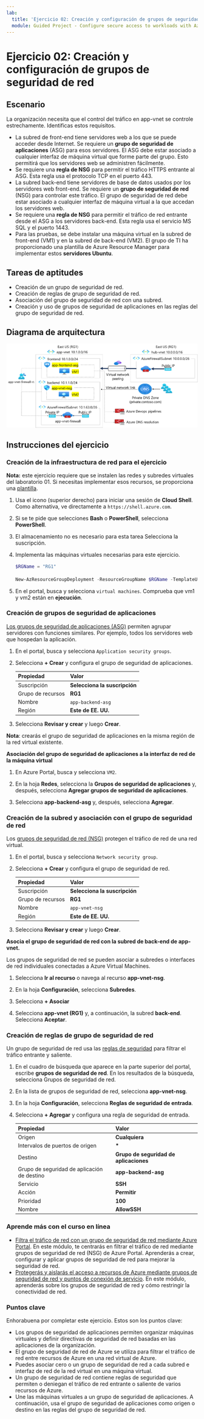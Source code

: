 ```yaml
---
lab:
  title: 'Ejercicio 02: Creación y configuración de grupos de seguridad de red'
  module: Guided Project - Configure secure access to workloads with Azure virtual networking services
---
```


# Ejercicio 02: Creación y configuración de grupos de seguridad de red

## Escenario

La organización necesita que el control del tráfico en app-vnet se controle estrechamente. Identificas estos requisitos.
+ La subred de front-end tiene servidores web a los que se puede acceder desde Internet. Se requiere un **grupo de seguridad de aplicaciones** (ASG) para esos servidores. El ASG debe estar asociado a cualquier interfaz de máquina virtual que forme parte del grupo. Esto permitirá que los servidores web se administren fácilmente. 
+ Se requiere una **regla de NSG** para permitir el tráfico HTTPS entrante al ASG. Esta regla usa el protocolo TCP en el puerto 443. 
+ La subred back-end tiene servidores de base de datos usados por los servidores web front-end. Se requiere un **grupo de seguridad de red** (NSG) para controlar este tráfico. El grupo de seguridad de red debe estar asociado a cualquier interfaz de máquina virtual a la que accedan los servidores web. 
+ Se requiere una **regla de NSG** para permitir el tráfico de red entrante desde el ASG a los servidores back-end.  Esta regla usa el servicio MS SQL y el puerto 1443. 
+ Para las pruebas, se debe instalar una máquina virtual en la subred de front-end (VM1) y en la subred de back-end (VM2).  El grupo de TI ha proporcionado una plantilla de Azure Resource Manager para implementar estos **servidores Ubuntu**. 

## Tareas de aptitudes

+ Creación de un grupo de seguridad de red.
+ Creación de reglas de grupo de seguridad de red.
+ Asociación del grupo de seguridad de red con una subred.
+ Creación y uso de grupos de seguridad de aplicaciones en las reglas del grupo de seguridad de red.

## Diagrama de arquitectura

![Diagrama en el que se muestra un grupo de seguridad de red y un grupo de seguridad de aplicaciones en una red virtual.](../Media/task-2.png)




## Instrucciones del ejercicio

### Creación de la infraestructura de red para el ejercicio

**Nota:** este ejercicio requiere que se instalen las redes y subredes virtuales del laboratorio 01. Si necesitas implementar esos recursos, se proporciona una [plantilla](https://github.com/MicrosoftLearning/Configure-secure-access-to-workloads-with-Azure-virtual-networking-services/blob/main/Allfiles/Labs/All-Labs/create-vnet-subnets-template.json).

1. Usa el icono (superior derecho) para iniciar una sesión de **Cloud Shell**. Como alternativa, ve directamente a `https://shell.azure.com`.

1. Si se te pide que selecciones **Bash** o **PowerShell**, selecciona **PowerShell**.

1. El almacenamiento no es necesario para esta tarea Selecciona la suscripción. 

1. Implementa las máquinas virtuales necesarias para este ejercicio. 

   ```powershell
   $RGName = "RG1"
   
   New-AzResourceGroupDeployment -ResourceGroupName $RGName -TemplateUri https://raw.githubusercontent.com/MicrosoftLearning/Configure-secure-access-to-workloads-with-Azure-virtual-networking-services/main/Instructions/Labs/azuredeploy.json
   ```
  
1. En el portal, busca y selecciona `virtual machines`. Comprueba que vm1 y vm2 están en **ejecución**.

### Creación de grupos de seguridad de aplicaciones

[Los grupos de seguridad de aplicaciones (ASG)](https://learn.microsoft.com/azure/virtual-network/application-security-groups) permiten agrupar servidores con funciones similares. Por ejemplo, todos los servidores web que hospedan la aplicación. 

1. En el portal, busca y selecciona `Application security groups`.
   
1. Selecciona **+ Crear** y configura el grupo de seguridad de aplicaciones. 

    | Propiedad       | Valor                        |
    | :------------- | :--------------------------- |
    | Suscripción   | **Selecciona la suscripción** |
    | Grupo de recursos | **RG1**                      |
    | Nombre           | `app-backend-asg`          |
    | Región         | **Este de EE. UU.**                  |

1. Selecciona **Revisar y crear** y luego **Crear**.

**Nota**: crearás el grupo de seguridad de aplicaciones en la misma región de la red virtual existente.

**Asociación del grupo de seguridad de aplicaciones a la interfaz de red de la máquina virtual**

1. En Azure Portal, busca y selecciona `VM2`.

1. En la hoja **Redes**, selecciona la **Grupos de seguridad de aplicaciones** y, después, selecciona **Agregar grupos de seguridad de aplicaciones**.

1. Selecciona **app-backend-asg** y, después, selecciona **Agregar**.
   
### Creación de la subred y asociación con el grupo de seguridad de red

Los [grupos de seguridad de red (NSG)](https://learn.microsoft.com/azure/virtual-network/network-security-groups-overview) protegen el tráfico de red de una red virtual. 

1. En el portal, busca y selecciona `Network security group`.

1. Selecciona **+ Crear** y configura el grupo de seguridad de red. 

    | Propiedad       | Valor                        |
    | :------------- | :--------------------------- |
    | Suscripción   | **Selecciona la suscripción** |
    | Grupo de recursos | **RG1**                      |
    | Nombre           | `app-vnet-nsg`            |
    | Región         | **Este de EE. UU.**                  |

1. Selecciona **Revisar y crear** y luego **Crear**.

**Asocia el grupo de seguridad de red con la subred de back-end de app-vnet.**

Los grupos de seguridad de red se pueden asociar a subredes o interfaces de red individuales conectadas a Azure Virtual Machines. 

1. Selecciona **Ir al recurso** o navega al recurso **app-vnet-nsg**.

1. En la hoja **Configuración**, selecciona **Subredes**.

1. Selecciona **+ Asociar**

1. Selecciona **app-vnet (RG1)** y, a continuación, la subred **back-end**. Selecciona **Aceptar**.

### Creación de reglas de grupo de seguridad de red

Un grupo de seguridad de red usa las [reglas de seguridad](https://learn.microsoft.com/azure/virtual-network/network-security-group-how-it-works) para filtrar el tráfico entrante y saliente. 

1. En el cuadro de búsqueda que aparece en la parte superior del portal, escribe **grupos de seguridad de red**. En los resultados de la búsqueda, selecciona Grupos de seguridad de red.

1. En la lista de grupos de seguridad de red, selecciona **app-vnet-nsg**.

1. En la hoja **Configuración**, selecciona **Reglas de seguridad de entrada**.

1. Selecciona **+ Agregar** y configura una regla de seguridad de entrada. 

    | Propiedad                               | Valor                          |
    | :------------------------------------- | :----------------------------- |
    | Origen                                 | **Cualquiera**                        |
    | Intervalos de puertos de origen                     | **\***                         |
    | Destino                            | **Grupo de seguridad de aplicaciones** |
    | Grupo de seguridad de aplicación de destino | **app-backend-asg**            |
    | Servicio                                | **SSH**                        |
    | Acción                                 | **Permitir**                      |
    | Prioridad                               | **100**                        |
    | Nombre                                   | **AllowSSH**                   |


### Aprende más con el curso en línea

+ [Filtra el tráfico de red con un grupo de seguridad de red mediante Azure Portal](https://learn.microsoft.com/training/modules/filter-network-traffic-network-security-group-using-azure-portal/). En este módulo, te centrarás en filtrar el tráfico de red mediante grupos de seguridad de red (NSG) de Azure Portal. Aprenderás a crear, configurar y aplicar grupos de seguridad de red para mejorar la seguridad de red.
+ [Protegerás y aislarás el acceso a recursos de Azure mediante grupos de seguridad de red y puntos de conexión de servicio](https://learn.microsoft.com/training/modules/secure-and-isolate-with-nsg-and-service-endpoints/). En este módulo, aprenderás sobre los grupos de seguridad de red y cómo restringir la conectividad de red. 

### Puntos clave

Enhorabuena por completar este ejercicio. Estos son los puntos clave:

+ Los grupos de seguridad de aplicaciones permiten organizar máquinas virtuales y definir directivas de seguridad de red basadas en las aplicaciones de la organización.
+ El grupo de seguridad de red de Azure se utiliza para filtrar el tráfico de red entre recursos de Azure en una red virtual de Azure.
+ Puedes asociar cero o un grupo de seguridad de red a cada subred e interfaz de red de la red virtual en una máquina virtual. 
+ Un grupo de seguridad de red contiene reglas de seguridad que permiten o deniegan el tráfico de red entrante o saliente de varios recursos de Azure.
+ Une las máquinas virtuales a un grupo de seguridad de aplicaciones. A continuación, usa el grupo de seguridad de aplicaciones como origen o destino en las reglas del grupo de seguridad de red.



